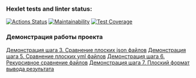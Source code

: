 ### Hexlet tests and linter status:
[![Actions Status](https://github.com/chuykovas/frontend-project-46/workflows/hexlet-check/badge.svg)](https://github.com/chuykovas/frontend-project-46/actions)
[![Maintainability](https://api.codeclimate.com/v1/badges/fe92dfb65431a58fc512/maintainability)](https://codeclimate.com/github/chuykovas/frontend-project-46/maintainability)
[![Test Coverage](https://api.codeclimate.com/v1/badges/fe92dfb65431a58fc512/test_coverage)](https://codeclimate.com/github/chuykovas/frontend-project-46/test_coverage)

### Демонстрация работы проекта
[Демонстрация шага 3. Сравнение плоских json файлов](https://asciinema.org/a/2JXvhxsjiEdYUFkHsM3mKFYeA)
[Демонстрация шага 5. Сравнение плоских yml файлов](https://asciinema.org/a/xov53eRIXUVvGaiuPXNBgGHFE)
[Демонстрация шага 6. Рекурсивное сравнение файлов](https://asciinema.org/a/GuCeX1FufvQUZFjSscHdUgltE)
[Демонстрация шага 7. Плоский формат вывода результата]( https://asciinema.org/a/D0mM2iquJe3IJzMWiYhrhNwEv)
